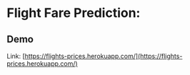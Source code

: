 # Flight Fare Prediction: 

## Demo
Link: [https://flights-prices.herokuapp.com/](https://flights-prices.herokuapp.com/)



